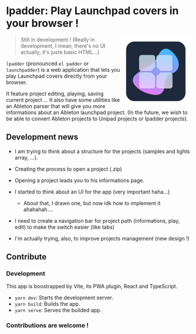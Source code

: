 # lpadder: Play Launchpad covers in your browser !

<img align="right" src="https://raw.githubusercontent.com/Vexcited/lpadder/main/public/icon-default.png" />

> Still in development ! (Really in development, I mean, there's no UI actually, it's juste basic HTML...)

`lpadder` (pronounced `el padder` or `launchpadder`) is a web application that
lets you play Launchpad covers directly from your browser.

It feature project editing, playing, saving current project ...
It also have some utilities like an Ableton parser
that will give you more informations about an Ableton
launchpad project. (In the future, we wish to be able to
convert Ableton projects to Unipad projects or lpadder projects).

## Development news

- I am trying to think about a structure for the projects (samples and lights array, ...).
- Creating the process to open a project (.zip)
- Opening a project leads you to his informations page.
- I started to think about an UI for the app (very important haha...)
  - About that, I drawn one, but now idk how to implement it ahahahah.... 
- I need to create a navigation bar for project path (informations, play, edit) to make the switch easier (like tabs)

- I'm actually trying, also, to improve projects management (new design !) 

## Contribute

### Development

This app is boostrapped by Vite, its PWA plugin,
React and TypeScript.

- `yarn dev`: Starts the development server.
- `yarn build`: Builds the app.
- `yarn serve`: Serves the builded app.

### Contributions are welcome !
